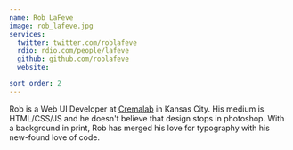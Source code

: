 ```yaml
---
name: Rob LaFeve
image: rob_lafeve.jpg
services:
  twitter: twitter.com/roblafeve
  rdio: rdio.com/people/lafeve
  github: github.com/roblafeve
  website:

sort_order: 2
---
```


Rob is a Web UI Developer at [Cremalab](http://cremalab.com) in Kansas City. His medium is HTML/CSS/JS and he doesn't believe that design stops in photoshop. With a background in print, Rob has merged his love for typography with his new-found love of code.